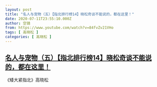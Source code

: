 ```yaml
---
layout: post
title: "名人与宠物（五）【指北排行榜14】晓松奇谈不能说的，都在这里！"
date: 2020-07-11T23:55:10.000Z
author: 空镜
from: https://www.youtube.com/watch?v=84fvZv21VHo
tags: [ 高晓松 ]
categories: [ 高晓松 ]
---
```

<!--1594511710000-->
[名人与宠物（五）【指北排行榜14】晓松奇谈不能说的，都在这里！](https://www.youtube.com/watch?v=84fvZv21VHo)
------

<div>
《矮大紧指北》高晓松
</div>
